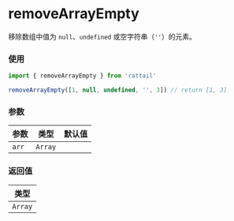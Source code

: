 # removeArrayEmpty

移除数组中值为 `null`、`undefined` 或空字符串（`''`）的元素。

### 使用

```ts
import { removeArrayEmpty } from 'rattail'

removeArrayEmpty([1, null, undefined, '', 3]) // return [1, 3]
```

### 参数

| 参数  | 类型    | 默认值 |
| ----- | ------- | ------ |
| `arr` | `Array` |        |

### 返回值

| 类型    |
| ------- |
| `Array` |
